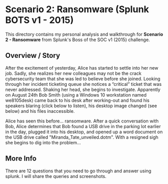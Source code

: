 # Scenario 2: Ransomware (Splunk BOTS v1 - 2015)

This directory contains my personal analysis and walkthrough for **Scenario 2 - Ransomware** from Splunk's Boss of the SOC v1 (2015) challenge.

## Overview / Story
After the excitement of yesterday, Alice has started to settle into her new job. Sadly, she realizes her new colleagues may not be the crack cybersecurity team that she was led to believe before she joined. Looking through her incident ticketing queue she notices a “critical” ticket that was never addressed. Shaking her head, she begins to investigate. Apparently on August 24th Bob Smith (using a Windows 10 workstation named we8105desk) came back to his desk after working-out and found his speakers blaring (click below to listen), his desktop image changed (see below) and his files inaccessible.

Alice has seen this before... ransomware. After a quick conversation with Bob, Alice determines that Bob found a USB drive in the parking lot earlier in the day, plugged it into his desktop, and opened up a word document on the USB drive called "Miranda_Tate_unveiled.dotm". With a resigned sigh she begins to dig into the problem...

## More Info
There are 12 questions that you need to go through and answer using splunk. I will share the queries and screenshots.

